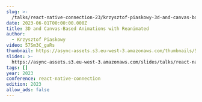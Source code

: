 ```yaml
---
slug: >-
  /talks/react-native-connection-23/krzysztof-piaskowy-3d-and-canvas-based-animations-with-reanimated
date: 2023-06-01T00:00:00.000Z
title: 3D and Canvas-Based Animations with Reanimated
author:
  - Krzysztof Piaskowy
video: 57Sm3C_gaRs
thumbnail: https://async-assets.s3.eu-west-3.amazonaws.com/thumbnails/57Sm3C_gaRs.jpg
slides: >-
  https://async-assets.s3.eu-west-3.amazonaws.com/slides/talks/react-native-connection-23/krzysztof-piaskowy-3d-and-canvas-based-animations-with-reanimated/slides.pdf
tags: []
year: 2023
conference: react-native-connection
edition: 2023
allow_ads: false
---
```


